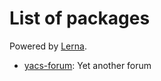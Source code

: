 # List of packages

Powered by [Lerna](https://lernajs.io/).

- [yacs-forum](yacs-forum/README.md): Yet another forum
